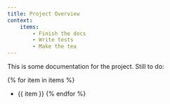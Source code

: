 ```yaml
---
title: Project Overview
context:
    items:
        - Finish the docs
        - Write tests
        - Make the tea
---
```


This is some documentation for the project. Still to do:

{% for item in items %}

-   {{ item }}
    {% endfor %}
